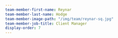 ```yaml
---
team-member-first-name: Reynar
team-member-last-name: Hodge
team-member-image-path: "/img/team/reynar-sq.jpg"
team-member-job-title: Client Manager
display-order: 7
---
```

